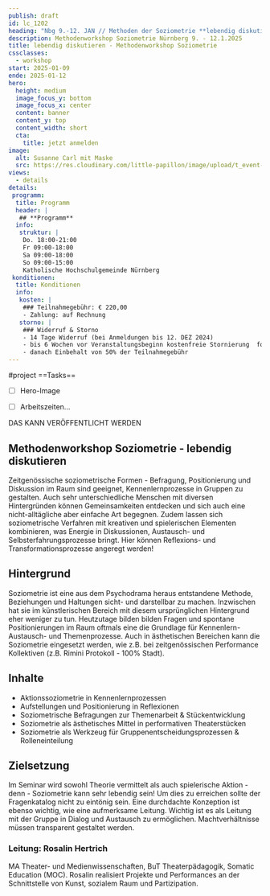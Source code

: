 ```yaml
---
publish: draft
id: lc_1202
heading: "Nbg 9.-12. JAN // Methoden der Soziometrie **lebendig diskutieren**"
description: Methodenworkshop Soziometrie Nürnberg 9. - 12.1.2025
title: lebendig diskutieren - Methodenworkshop Soziometrie
cssclasses:
  - workshop
start: 2025-01-09
ende: 2025-01-12
hero:
  height: medium
  image_focus_y: bottom
  image_focus_x: center
  content: banner
  content_y: top
  content_width: short
  cta:
    title: jetzt anmelden
image:
  alt: Susanne Carl mit Maske
  src: https://res.cloudinary.com/little-papillon/image/upload/t_event-banner-smart/v1719226155/dasei/susanne_carl_pmeiyy.png   
views:
  - details
details:
 programm:
  title: Programm
  header: |
   ## **Programm**
  info:
   struktur: |
    Do. 18:00-21:00
    Fr 09:00-18:00
    Sa 09:00-18:00
    So 09:00-15:00
    Katholische Hochschulgemeinde Nürnberg
 konditionen:
  title: Konditionen
  info:
   kosten: |
    ### Teilnahmegebühr: € 220,00
    - Zahlung: auf Rechnung
   storno: |
    ### Widerruf & Storno
    - 14 Tage Widerruf (bei Anmeldungen bis 12. DEZ 2024)
    - bis 6 Wochen vor Veranstaltungsbeginn kostenfreie Stornierung  formlos schriftlich
    - danach Einbehalt von 50% der Teilnahmegebühr
---
```


#project
==Tasks==
- [ ] Hero-Image
- [ ] Arbeitszeiten...


DAS KANN VERÖFFENTLICHT WERDEN


<!-- PUBLISH-FROM-HERE -->
## Methodenworkshop Soziometrie - lebendig diskutieren

Zeitgenössische soziometrische Formen - Befragung, Positionierung und Diskussion im Raum sind geeignet, Kennenlernprozesse in Gruppen zu gestalten. Auch sehr unterschiedliche Menschen mit diversen Hintergründen können Gemeinsamkeiten entdecken und sich auch eine nicht-alltägliche aber einfache Art begegnen. 
Zudem lassen sich soziometrische Verfahren mit kreativen und spielerischen Elementen kombinieren, was Energie in Diskussionen, Austausch- und Selbsterfahrungsprozesse bringt. Hier können Reflexions- und Transformationsprozesse angeregt werden! 

## Hintergrund
Soziometrie ist eine aus dem Psychodrama heraus entstandene Methode, Beziehungen und Haltungen sicht- und darstellbar zu machen. Inzwischen hat sie im künstlerischen Bereich mit diesem ursprünglichen Hintergrund eher weniger zu tun. 
Heutzutage bilden bilden Fragen und spontane Positionierungen im Raum oftmals eine die Grundlage für Kennenlern- Austausch- und Themenprozesse. Auch in ästhetischen Bereichen kann die Soziometrie eingesetzt werden, wie z.B. bei zeitgenössischen Performance Kollektiven (z.B. Rimini Protokoll - 100% Stadt).

## Inhalte  
- Aktionssoziometrie in Kennenlernprozessen 
- Aufstellungen und Positionierung in Reflexionen
- Soziometrische Befragungen zur Themenarbeit & Stückentwicklung   
- Soziometrie als ästhetisches Mittel in performativen Theaterstücken 
- Soziometrie als Werkzeug für Gruppenentscheidungsprozessen & Rolleneinteilung

## Zielsetzung  
Im Seminar wird sowohl Theorie vermittelt als auch spielerische Aktion - denn - Soziometrie kann sehr lebendig sein! Um dies zu erreichen sollte der Fragenkatalog nicht zu eintönig sein. Eine durchdachte Konzeption ist ebenso wichtig, wie eine aufmerksame Leitung. Wichtig ist es als Leitung mit der Gruppe in Dialog und Austausch zu ermöglichen. Machtverhältnisse müssen transparent gestaltet werden. 

### Leitung: Rosalin Hertrich
MA Theater- und Medienwissenschaften, BuT Theaterpädagogik, Somatic Education (MOC). Rosalin realisiert Projekte und Performances an der Schnittstelle von Kunst, sozialem Raum und Partizipation. 
